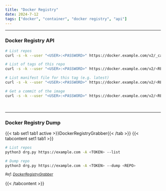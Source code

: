 ```yaml
---
title: "Docker Registry"
date: 2024-7-12
tags: ["docker", "container", "docker registry", "api"]
---
```


---
### Docker Registry API

<div>

```bash
# List repos
curl -s -k --user "<USER>:<PASSWORD>" https://docker.example.com/v2/_catalog
```

```bash
# List of tags of this repo
curl -s -k --user "<USER>:<PASSWORD>" https://docker.example.com/v2/<REPO_NAME>/tags/list
```

```bash
# List manifest file for this tag (e.g. latest)
curl -s -k --user "<USER>:<PASSWORD>" https://docker.example.com/v2/<REPO_NAME>/manifests/latest
```

```bash
# Get a commit of the image
curl -s -k --user "<USER>:<PASSWORD>" https://docker.example.com/v2/<REPO_NAME>/blobs/sha256:<BLOB_HASH>'
```

</div>

<br>

---

### Docker Registry Dump

{{< tab set1 tab1 active >}}DockerRegistryGrabber{{< /tab >}}
{{< tabcontent set1 tab1 >}}

<div>

```bash
# List repos
python3 drg.py https://example.com -A <TOKEN> --list
```

```bash
# Dump repo
python3 drg.py https://example.com -A <TOKEN> --dump <REPO>
```

</div>

<small>*Ref: [DockerRegistryGrabber](https://github.com/Syzik/DockerRegistryGrabber)*</small>

{{< /tabcontent >}}

<br>
